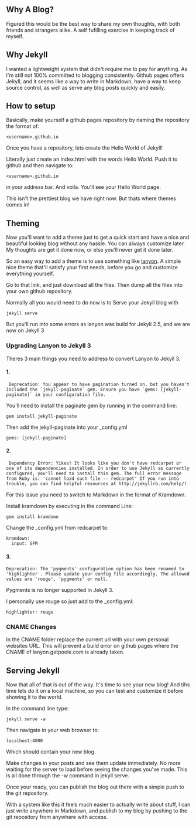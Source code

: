 ## Why A Blog?

Figured this would be the best way to share my own thoughts, with both friends and strangers alike. A self fufilling exercise in keeping track of myself.

## Why Jekyll

I wanted a lightweight system that didn't require me to pay for anything. As I'm still not 100% committed to blogging consistently. Github pages offers Jekyll, and it seems like a way to write in Markdown, have a way to keep source control, as well as serve any blog posts quickly and easily.

## How to setup

Basically, make yourself a github pages repository by naming the repository the format of:

~~~~
<username>.github.io
~~~~

Once you have a repository, lets create the Hello World of Jekyll!

Literally just create an index.html with the words Hello World. Push it to github and then navigate to:

~~~
<username>.github.io
~~~

in your address bar. And voila. You'll see your Hello World page.

This isn't the prettiest blog we have right now. But thats where themes comes in!

## Theming

Now you'll want to add a theme just to get a quick start and have a nice and beautiful looking blog without any hassle. You can always customize later. My thoughts are get it done now, or else you'll never get it done later.

So an easy way to add a theme is to use something like [lanyon](https://github.com/poole/lanyon). A simple nice theme that'll satisfy your first needs, before you go and customize everything yourself.

Go to that link, and just download all the files. Then dump all the files into your own github repository.

Normally all you would need to do now is to Serve your Jekyll blog with

~~~
jekyll serve
~~~

But you'll run into some errors as lanyon was build for Jekyll 2.5, and we are now on Jekyll 3

### Upgrading Lanyon to Jekyll 3

Theres 3 main things you need to address to convert Lanyon to Jekyll 3.

#### 1. 

~~~
 Deprecation: You appear to have pagination turned on, but you haven't included the `jekyll-paginate` gem. Ensure you have `gems: [jekyll-paginate]` in your configuration file.
~~~
You'll need to install the paginate gem by running in the command line:
~~~
gem install jekyll-paginate
~~~

Then add the jekyll-paginate into your _config.yml

~~~
gems: [jekyll-paginate]
~~~

#### 2. 

~~~
 Dependency Error: Yikes! It looks like you don't have redcarpet or one of its dependencies installed. In order to use Jekyll as currently configured, you'll need to install this gem. The full error message from Ruby is: 'cannot load such file -- redcarpet' If you run into trouble, you can find helpful resources at http://jekyllrb.com/help/!
~~~

For this issue you need to switch to Markdown in the format of Kramdown.

Install kramdown by executing in the command Line:
~~~
gem install kramdown
~~~

Change the _config.yml from redcarpet to:
~~~
kramdown:
  input: GFM
~~~

#### 3. 

~~~
Deprecation: The 'pygments' configuration option has been renamed to 'highlighter'. Please update your config file accordingly. The allowed values are 'rouge', 'pygments' or null.
~~~

Pygments is no longer supported in Jekyll 3.

I personally use rouge so just add to the _config.yml:
~~~
highlighter: rouge
~~~

### CNAME Changes

In the CNAME folder replace the current url with your own personal websites URL. This will prevent a build error on github pages where the CNAME of lanyon.getpoole.com is already taken.

## Serving Jekyll

Now that all of that is out of the way. It's time to see your new blog! And tihs time lets do it on a local machine, so you can test and customize it before showing it to the world.

In the command line type:

~~~
jekyll serve -w
~~~

Then navigate in your web browser to:
~~~
localhost:4000
~~~

Which should contain your new blog.

Make changes in your posts and see them update immediately. No more waiting for the server to load before seeing the changes you've made. This is all done through the -w command in jekyll serve.

Once your ready, you can publish the blog out there with a simple push to the git repository.

With a system like this it feels much easier to actually write about stuff, I can just write anywhere in Markdown, and publish to my blog by pushing to the git repository from anywhere with access.




